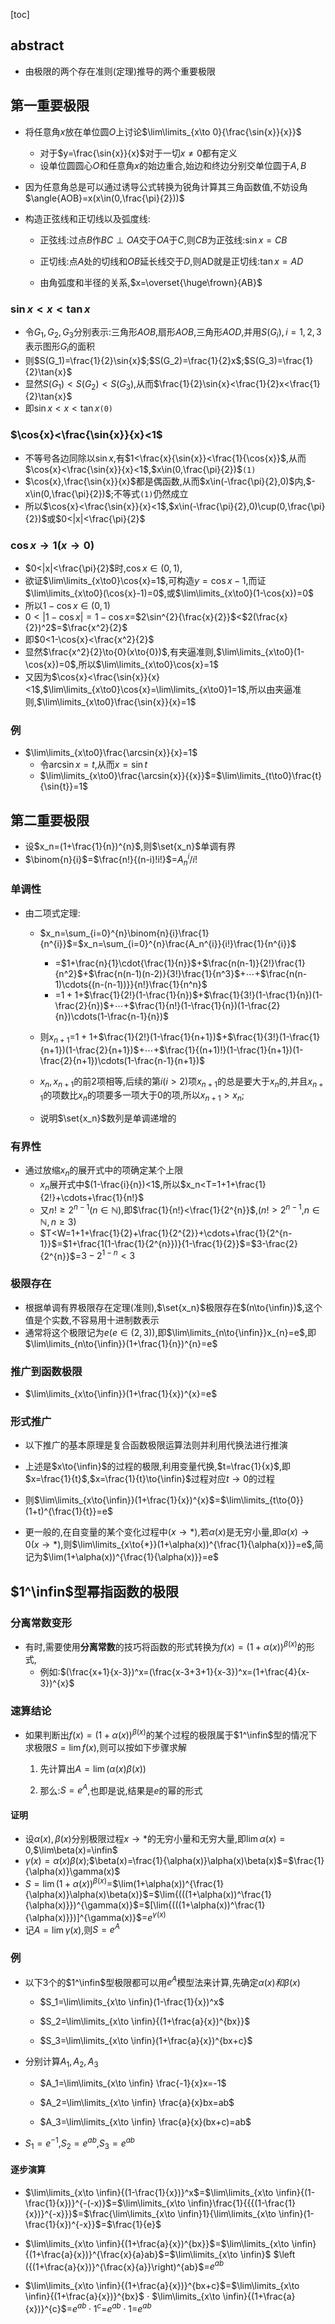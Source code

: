 [toc]
## abstract

- 由极限的两个存在准则(定理)推导的两个重要极限

## 第一重要极限

- 将任意角$x$放在单位圆$O$上讨论$\lim\limits_{x\to 0}{\frac{\sin{x}}{x}}$

  - 对于$y=\frac{\sin{x}}{x}$对于一切$x\neq{0}$都有定义
  - 设单位圆圆心$O$和任意角$x$的始边重合,始边和终边分别交单位圆于$A,B$

- 因为任意角总是可以通过诱导公式转换为锐角计算其三角函数值,不妨设角$\angle{AOB}=x(x\in(0,\frac{\pi}{2}))$

- 构造正弦线和正切线以及弧度线:

  - 正弦线:过点$B$作$BC\perp{OA}$交于$OA$于$C$,则$CB$为正弦线:$\sin{x}=CB$
  - 正切线:点$A$处的切线和$OB$延长线交于$D$,则AD就是正切线:$\tan{x}=AD$

  - 由角弧度和半径的关系,$x=\overset{\huge\frown}{AB}$

### $\sin{x}<x<\tan{x}$

- 令$G_1,G_2,G_3$分别表示:三角形$AOB$,扇形$AOB$,三角形$AOD$,并用$S(G_i),i=1,2,3$表示图形$G_i$的面积
- 则$S(G_1)=\frac{1}{2}\sin{x}$;$S(G_2)=\frac{1}{2}x$;$S(G_3)=\frac{1}{2}\tan{x}$
- 显然$S(G_1)<S(G_2)<S(G_3)$,从而$\frac{1}{2}\sin{x}<\frac{1}{2}x<\frac{1}{2}\tan{x}$
- 即$\sin{x}<x<\tan{x}$`(0)`

### $\cos{x}<\frac{\sin{x}}{x}<1$

- 不等号各边同除以$\sin{x}$,有$1<\frac{x}{\sin{x}}<\frac{1}{\cos{x}}$,从而$\cos{x}<\frac{\sin{x}}{x}<1$,$x\in(0,\frac{\pi}{2})$`(1)`
- $\cos{x},\frac{\sin{x}}{x}$都是偶函数,从而$x\in(-\frac{\pi}{2},0)$内,$-x\in(0,\frac{\pi}{2})$;不等式`(1)`仍然成立
- 所以$\cos{x}<\frac{\sin{x}}{x}<1$,$x\in(-\frac{\pi}{2},0)\cup(0,\frac{\pi}{2})$或$0<|x|<\frac{\pi}{2}$

### $\cos{x}\to{1}(x\to{0})$

- $0<|x|<\frac{\pi}{2}$时,$\cos{x}\in(0,1)$,
- 欲证$\lim\limits_{x\to0}\cos{x}=1$,可构造$y=\cos{x}-1$,而证$\lim\limits_{x\to0}(\cos{x}-1)=0$,或$\lim\limits_{x\to0}(1-\cos{x})=0$
- 所以$1-\cos{x}\in{(0,1)}$
- $0<|1-\cos{x}|=1-\cos{x}$=$2\sin^{2}{\frac{x}{2}}$<$2(\frac{x}{2})^2$=$\frac{x^2}{2}$
- 即$0<1-\cos{x}<\frac{x^2}{2}$
- 显然$\frac{x^2}{2}\to{0}(x\to{0})$,有夹逼准则,$\lim\limits_{x\to0}(1-\cos{x})=0$,所以$\lim\limits_{x\to0}\cos{x}=1$
- 又因为$\cos{x}<\frac{\sin{x}}{x}<1$,$\lim\limits_{x\to0}\cos{x}=\lim\limits_{x\to0}1=1$,所以由夹逼准则,$\lim\limits_{x\to0}\frac{\sin{x}}{x}=1$

### 例

- $\lim\limits_{x\to0}\frac{\arcsin{x}}{x}=1$
  - 令$\arcsin{x}=t$,从而$x=\sin{t}$
  - $\lim\limits_{x\to0}\frac{\arcsin{x}}{{x}}$=$\lim\limits_{t\to0}\frac{t}{\sin{t}}=1$

## 第二重要极限

- 设$x_n=(1+\frac{1}{n})^{n}$,则$\set{x_n}$单调有界
- $\binom{n}{i}$=$\frac{n!}{(n-i)!i!}$=$A_{n}^{i}/i!$

### 单调性

- 由二项式定理:

  - $x_n=\sum_{i=0}^{n}\binom{n}{i}\frac{1}{n^{i}}$=$x_n=\sum_{i=0}^{n}\frac{A_n^{i}}{i!}\frac{1}{n^{i}}$
    - =$1+\frac{n}{1}\cdot{\frac{1}{n}}$+$\frac{n(n-1)}{2!}\frac{1}{n^2}$+$\frac{n(n-1)(n-2)}{3!}\frac{1}{n^3}$+$\cdots$+$\frac{n(n-1)\cdots{(n-(n-1))}}{n!}\frac{1}{n^n}$
    - =$1+1$+$\frac{1}{2!}(1-\frac{1}{n})$+$\frac{1}{3!}(1-\frac{1}{n})(1-\frac{2}{n})$+$\cdots$+$\frac{1}{n!}(1-\frac{1}{n})(1-\frac{2}{n})\cdots(1-\frac{n-1}{n})$
  - 则$x_{n+1}$=$1+1$+$\frac{1}{2!}(1-\frac{1}{n+1})$+$\frac{1}{3!}(1-\frac{1}{n+1})(1-\frac{2}{n+1})$+$\cdots$+$\frac{1}{(n+1)!}(1-\frac{1}{n+1})(1-\frac{2}{n+1})\cdots(1-\frac{n-1}{n+1})$

  - $x_n,x_{n+1}$的前2项相等,后续的第$i(i>2)$项$x_{n+1}$的总是要大于$x_{n}$的,并且$x_{n+1}$的项数比$x_{n}$的项要多一项大于0的项,所以$x_{n+1}>x_n$;
  - 说明$\set{x_n}$数列是单调递增的

### 有界性

- 通过放缩$x_n$的展开式中的项确定某个上限
  - $x_n$展开式中$(1-\frac{i}{n})<1$,所以$x_n<T=1+1+\frac{1}{2!}+\cdots+\frac{1}{n!}$
  - 又$n!\geqslant 2^{n-1}(n\in\mathbb{N})$,即$\frac{1}{n!}<\frac{1}{2^{n}}$,($n!>2^{n-1}$,$n\in\mathbb{N},n\geqslant{3}$)
  - $T<W=1+1+\frac{1}{2}+\frac{1}{2^{2}}+\cdots+\frac{1}{2^{n-1}}$=$1+\frac{1(1-\frac{1}{2^{n}})}{1-\frac{1}{2}}$=$3-\frac{2}{2^{n}}$=$3-2^{1-n}<3$

### 极限存在

- 根据单调有界极限存在定理(准则),$\set{x_n}$极限存在$(n\to{\infin})$,这个值是个实数,不容易用十进制数表示
- 通常将这个极限记为$e(e\in(2,3))$,即$\lim\limits_{n\to{\infin}}x_{n}=e$,即$\lim\limits_{n\to{\infin}}(1+\frac{1}{n})^{n}=e$

### 推广到函数极限

- $\lim\limits_{x\to{\infin}}(1+\frac{1}{x})^{x}=e$

### 形式推广

- 以下推广的基本原理是复合函数极限运算法则并利用代换法进行推演

- 上述是$x\to{\infin}$的过程的极限,利用变量代换,$t=\frac{1}{x}$,即$x=\frac{1}{t}$,$x=\frac{1}{t}\to{\infin}$过程对应$t\to{0}$的过程

- 则$\lim\limits_{x\to{\infin}}(1+\frac{1}{x})^{x}$=$\lim\limits_{t\to{0}}(1+t)^{\frac{1}{t}}=e$

- 更一般的,在自变量的某个变化过程中$(x\to{*})$,若$\alpha(x)$是无穷小量,即$\alpha(x)\to{0}(x\to{*})$,则$\lim\limits_{x\to{*}}(1+\alpha(x))^{\frac{1}{\alpha(x)}}=e$,简记为$\lim(1+\alpha(x))^{\frac{1}{\alpha(x)}}=e$

  



## $1^\infin$型幂指函数的极限

### 分离常数变形

- 有时,需要使用**分离常数**的技巧将函数的形式转换为${f(x)=(1+\alpha (x))^{\beta(x)}}$的形式,
  - 例如:$(\frac{x+1}{x-3})^x=(\frac{x-3+3+1}{x-3})^x=(1+\frac{4}{x-3})^{x}$

### 速算结论

- 如果判断出${f(x)=(1+\alpha (x))^{\beta(x)}}$的某个过程的极限属于$1^\infin$型的情况下求极限$S=\lim f(x)$,则可以按如下步骤求解

  1. 先计算出$A=\lim(\alpha(x)\beta(x))$

  2. 那么:$S=e^A$,也即是说,结果是$e$的幂的形式

#### 证明

- 设$\alpha(x),\beta(x)$分别极限过程$x\to{*}$的无穷小量和无穷大量,即$\lim{\alpha(x)}=0$,$\lim\beta(x)=\infin$
- $\gamma(x)=\alpha(x)\beta(x)$;$\beta(x)=\frac{1}{\alpha(x)}\alpha(x)\beta(x)$=$\frac{1}{\alpha(x)}\gamma(x)$
- $S=\lim(1+\alpha(x))^{\beta(x)}$=$\lim(1+\alpha(x))^{\frac{1}{\alpha(x)}\alpha(x)\beta(x)}$=$\lim{(((1+\alpha(x))^\frac{1}{\alpha(x)}})^{\gamma(x)}$=$[\lim{(((1+\alpha(x))^\frac{1}{\alpha(x)}})]^{\gamma(x)}$=$e^{\gamma(x)}$
- 记$A=\lim{\gamma(x)}$,则$S=e^{A}$

### 例

- 以下3个的$1^\infin$型极限都可以用$e^A$模型法来计算,先确定$\alpha{(x)}和\beta{(x)}$
  - $S_1=\lim\limits_{x\to \infin}(1-\frac{1}{x})^x$

  - $S_2=\lim\limits_{x\to \infin}{(1+\frac{a}{x})^{bx}}$

  - $S_3=\lim\limits_{x\to \infin}(1+\frac{a}{x})^{bx+c}$
- 分别计算$A_1,A_2,A_3$
  - $A_1=\lim\limits_{x\to \infin} \frac{-1}{x}x=-1$

  - $A_2=\lim\limits_{x\to \infin} \frac{a}{x}bx=ab$

  - $A_3=\lim\limits_{x\to \infin} \frac{a}{x}(bx+c)=ab$
- $S_1=e^{-1}$,$S_2=e^{ab}$,$S_3=e^{ab}$

#### 逐步演算

- $\lim\limits_{x\to \infin}{(1-\frac{1}{x})}^x$=$\lim\limits_{x\to \infin}{(1-\frac{1}{x})}^{-(-x)}$=$\lim\limits_{x\to \infin}\frac{1}{{{(1-\frac{1}{x})}^{-x}}}$=$\frac{\lim\limits_{x\to \infin}1}{\lim\limits_{x\to \infin}(1-\frac{1}{x})^{-x}}$=$\frac{1}{e}$


- $\lim\limits_{x\to \infin}{(1+\frac{a}{x})^{bx}}$=$\lim\limits_{x\to \infin}{(1+\frac{a}{x})}^{\frac{x}{a}ab}$=$\lim\limits_{x\to \infin}$ $\left ({(1+\frac{a}{x})}^{\frac{x}{a}}\right)^{ab}$=$e^{ab}$


- $\lim\limits_{x\to \infin}{(1+\frac{a}{x})}^{bx+c}$=$\lim\limits_{x\to \infin}{(1+\frac{a}{x})}^{bx}$ $\cdot$ $\lim\limits_{x\to \infin}{(1+\frac{a}{x})}^{c}$=$e^{ab}\cdot 1^c$=$e^{ab}\cdot 1$=$e^{ab}$





